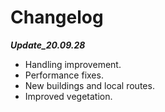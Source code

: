 # Changelog

***Update_20.09.28***
* Handling improvement.
* Performance fixes.
* New buildings and local routes.
* Improved vegetation.

